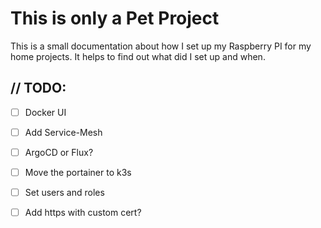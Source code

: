# This is only a Pet Project

This is a small documentation about how I set up my Raspberry PI for my home projects. It helps to find out what did I set up and when.

## // TODO:
- [ ] Docker UI
- [ ] Add Service-Mesh
- [ ] ArgoCD or Flux?
- [ ] Move the portainer to k3s

- [ ] Set users and roles
- [ ] Add https with custom cert?
